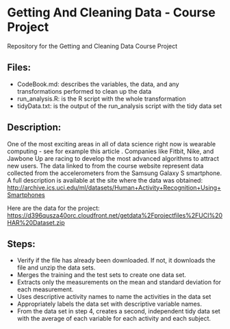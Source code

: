 # Getting And Cleaning Data - Course Project

Repository for the Getting and Cleaning Data Course Project

## Files:

- CodeBook.md: describes the variables, the data, and any transformations performed to clean up the data
- run_analysis.R: is the R script with the whole transformation
- tidyData.txt: is the output of the run_analysis script with the tidy data set

## Description:

One of the most exciting areas in all of data science right now is wearable computing - see for example this article . Companies like Fitbit, Nike, and Jawbone Up are racing to develop the most advanced algorithms to attract new users. The data linked to from the course website represent data collected from the accelerometers from the Samsung Galaxy S smartphone. A full description is available at the site where the data was obtained:
http://archive.ics.uci.edu/ml/datasets/Human+Activity+Recognition+Using+Smartphones

Here are the data for the project:
https://d396qusza40orc.cloudfront.net/getdata%2Fprojectfiles%2FUCI%20HAR%20Dataset.zip

## Steps: 
- Verify if the file has already been downloaded. If not, it downloads the file and unzip the data sets.
- Merges the training and the test sets to create one data set.
- Extracts only the measurements on the mean and standard deviation for each measurement.
- Uses descriptive activity names to name the activities in the data set
- Appropriately labels the data set with descriptive variable names.
- From the data set in step 4, creates a second, independent tidy data set with the average of each variable for each activity and each subject.
